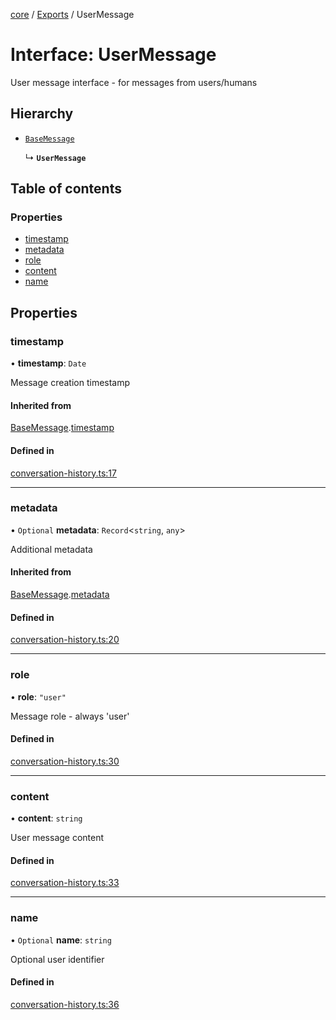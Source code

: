 <!-- 
 ⚠️  AUTO-GENERATED FILE - DO NOT EDIT MANUALLY
 This file is automatically generated by scripts/docs-generator.js
 To make changes, edit the source TypeScript files or update the generator script
-->

[core](../../) / [Exports](../modules) / UserMessage

# Interface: UserMessage

User message interface - for messages from users/humans

## Hierarchy

- [`BaseMessage`](BaseMessage)

  ↳ **`UserMessage`**

## Table of contents

### Properties

- [timestamp](UserMessage#timestamp)
- [metadata](UserMessage#metadata)
- [role](UserMessage#role)
- [content](UserMessage#content)
- [name](UserMessage#name)

## Properties

### timestamp

• **timestamp**: `Date`

Message creation timestamp

#### Inherited from

[BaseMessage](BaseMessage).[timestamp](BaseMessage#timestamp)

#### Defined in

[conversation-history.ts:17](https://github.com/woojubb/robota/blob/5bd96a2904022733c7e702c034c771ccfd668a44/packages/core/src/conversation-history.ts#L17)

___

### metadata

• `Optional` **metadata**: `Record`\<`string`, `any`\>

Additional metadata

#### Inherited from

[BaseMessage](BaseMessage).[metadata](BaseMessage#metadata)

#### Defined in

[conversation-history.ts:20](https://github.com/woojubb/robota/blob/5bd96a2904022733c7e702c034c771ccfd668a44/packages/core/src/conversation-history.ts#L20)

___

### role

• **role**: ``"user"``

Message role - always 'user'

#### Defined in

[conversation-history.ts:30](https://github.com/woojubb/robota/blob/5bd96a2904022733c7e702c034c771ccfd668a44/packages/core/src/conversation-history.ts#L30)

___

### content

• **content**: `string`

User message content

#### Defined in

[conversation-history.ts:33](https://github.com/woojubb/robota/blob/5bd96a2904022733c7e702c034c771ccfd668a44/packages/core/src/conversation-history.ts#L33)

___

### name

• `Optional` **name**: `string`

Optional user identifier

#### Defined in

[conversation-history.ts:36](https://github.com/woojubb/robota/blob/5bd96a2904022733c7e702c034c771ccfd668a44/packages/core/src/conversation-history.ts#L36)
